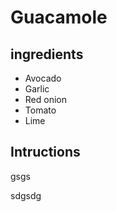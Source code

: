 #  Guacamole

## ingredients

* Avocado
* Garlic
* Red onion
* Tomato
* Lime
## Intructions



gsgs

sdgsdg


